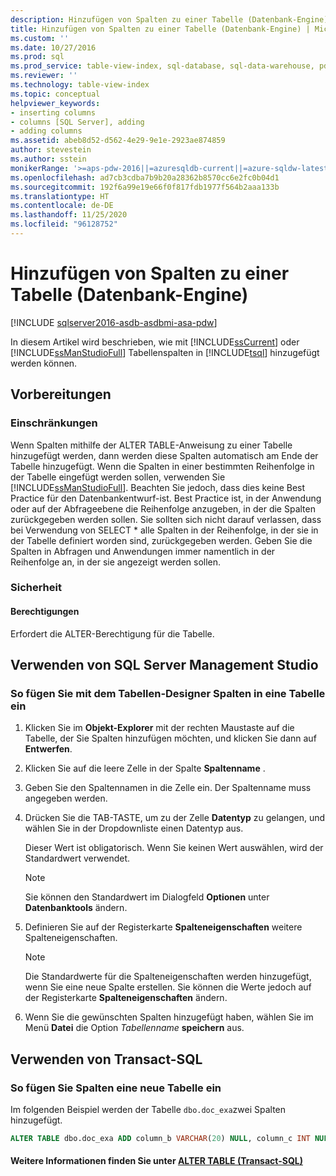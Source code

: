 ```yaml
---
description: Hinzufügen von Spalten zu einer Tabelle (Datenbank-Engine)
title: Hinzufügen von Spalten zu einer Tabelle (Datenbank-Engine) | Microsoft-Dokumentation
ms.custom: ''
ms.date: 10/27/2016
ms.prod: sql
ms.prod_service: table-view-index, sql-database, sql-data-warehouse, pdw
ms.reviewer: ''
ms.technology: table-view-index
ms.topic: conceptual
helpviewer_keywords:
- inserting columns
- columns [SQL Server], adding
- adding columns
ms.assetid: abeb8d52-d562-4e29-9e1e-2923ae874859
author: stevestein
ms.author: sstein
monikerRange: '>=aps-pdw-2016||=azuresqldb-current||=azure-sqldw-latest||>=sql-server-2016||=sqlallproducts-allversions||>=sql-server-linux-2017||=azuresqldb-mi-current'
ms.openlocfilehash: ad7cb3cdba7b9b20a28362b8570cc6e2fc0b04d1
ms.sourcegitcommit: 192f6a99e19e66f0f817fdb1977f564b2aaa133b
ms.translationtype: HT
ms.contentlocale: de-DE
ms.lasthandoff: 11/25/2020
ms.locfileid: "96128752"
---
```

# <a name="add-columns-to-a-table-database-engine"></a>Hinzufügen von Spalten zu einer Tabelle (Datenbank-Engine)

[!INCLUDE [sqlserver2016-asdb-asdbmi-asa-pdw](../../includes/applies-to-version/sqlserver2016-asdb-asdbmi-asa-pdw.md)]

In diesem Artikel wird beschrieben, wie mit [!INCLUDE[ssCurrent](../../includes/sscurrent-md.md)] oder [!INCLUDE[ssManStudioFull](../../includes/ssmanstudiofull-md.md)] Tabellenspalten in [!INCLUDE[tsql](../../includes/tsql-md.md)] hinzugefügt werden können.

## <a name="before-you-begin"></a><a name="BeforeYouBegin"></a> Vorbereitungen

### <a name="limitations-and-restrictions"></a><a name="Restrictions"></a> Einschränkungen

 Wenn Spalten mithilfe der ALTER TABLE-Anweisung zu einer Tabelle hinzugefügt werden, dann werden diese Spalten automatisch am Ende der Tabelle hinzugefügt. Wenn die Spalten in einer bestimmten Reihenfolge in der Tabelle eingefügt werden sollen, verwenden Sie [!INCLUDE[ssManStudioFull](../../includes/ssmanstudiofull-md.md)]. Beachten Sie jedoch, dass dies keine Best Practice für den Datenbankentwurf-ist. Best Practice ist, in der Anwendung oder auf der Abfrageebene die Reihenfolge anzugeben, in der die Spalten zurückgegeben werden sollen. Sie sollten sich nicht darauf verlassen, dass bei Verwendung von SELECT * alle Spalten in der Reihenfolge, in der sie in der Tabelle definiert worden sind, zurückgegeben werden. Geben Sie die Spalten in Abfragen und Anwendungen immer namentlich in der Reihenfolge an, in der sie angezeigt werden sollen.

### <a name="security"></a><a name="Security"></a> Sicherheit

#### <a name="permissions"></a><a name="Permissions"></a> Berechtigungen

Erfordert die ALTER-Berechtigung für die Tabelle.

## <a name="using-sql-server-management-studio"></a><a name="SSMSProcedure"></a> Verwenden von SQL Server Management Studio

### <a name="to-insert-columns-into-a-table-with-table-designer"></a>So fügen Sie mit dem Tabellen-Designer Spalten in eine Tabelle ein

1. Klicken Sie im **Objekt-Explorer** mit der rechten Maustaste auf die Tabelle, der Sie Spalten hinzufügen möchten, und klicken Sie dann auf **Entwerfen**.
2. Klicken Sie auf die leere Zelle in der Spalte **Spaltenname** .
3. Geben Sie den Spaltennamen in die Zelle ein. Der Spaltenname muss angegeben werden.
4. Drücken Sie die TAB-TASTE, um zu der Zelle **Datentyp** zu gelangen, und wählen Sie in der Dropdownliste einen Datentyp aus.

   Dieser Wert ist obligatorisch. Wenn Sie keinen Wert auswählen, wird der Standardwert verwendet.

   > [!NOTE]
   >  Sie können den Standardwert im Dialogfeld **Optionen** unter **Datenbanktools** ändern.

5. Definieren Sie auf der Registerkarte **Spalteneigenschaften** weitere Spalteneigenschaften.

    > [!NOTE]
    >  Die Standardwerte für die Spalteneigenschaften werden hinzugefügt, wenn Sie eine neue Spalte erstellen. Sie können die Werte jedoch auf der Registerkarte **Spalteneigenschaften** ändern.

6. Wenn Sie die gewünschten Spalten hinzugefügt haben, wählen Sie im Menü **Datei** die Option _Tabellenname_ **speichern** aus.
  
## <a name="using-transact-sql"></a><a name="TsqlProcedure"></a> Verwenden von Transact-SQL
  
### <a name="to-insert-columns-into-a-table"></a>So fügen Sie Spalten eine neue Tabelle ein  
  
Im folgenden Beispiel werden der Tabelle `dbo.doc_exa`zwei Spalten hinzugefügt.

```sql
ALTER TABLE dbo.doc_exa ADD column_b VARCHAR(20) NULL, column_c INT NULL ;
```

#### <a name="for-more-information-see-alter-table-40transact-sql41"></a><a name="FollowUp"></a> Weitere Informationen finden Sie unter [ALTER TABLE &#40;Transact-SQL&#41;](../../t-sql/statements/alter-table-transact-sql.md)
